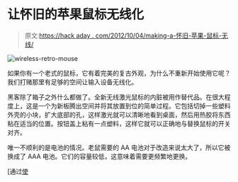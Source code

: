 # 让怀旧的苹果鼠标无线化

> 原文:[https://hack aday . com/2012/10/04/making-a-怀旧-苹果-鼠标-无线/](https://hackaday.com/2012/10/04/making-a-nostalgic-apple-mouse-wireless/)

![](../Images/ad3a7d0d6f221fbdecbf3a8653539afd.png "wireless-retro-mouse")

如果你有一个老式的鼠标，它有着完美的复古外观，为什么不重新开始使用它呢？我们打赌那里有足够的空间让输入设备无线化。

黑客除了箱子之外什么都做了。全新无线激光鼠标的内脏被用作替代品。在很大程度上，这是一个为新板腾出空间并将其放置到位的简单过程。它包括切掉一些塑料外壳的小块，扩大底部的孔，这样激光就可以清晰地看到桌面，然后用热胶将东西粘在适当的位置。按钮盖上粘有一点塑料，这样它就可以正确地与替换鼠标的开关对齐。

唯一不顺利的是电池的情况。老鼠需要的 AA 电池对于改造来说太大了，所以它被换成了 AAA 电池。它们的容量较低，这意味着需要更频繁地更换。

[通过[使](http://blog.makezine.com/2012/09/09/retrofitting-a-classic-mouse-with-wireless/)